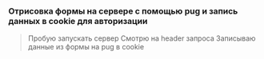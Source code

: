 ### Отрисовка формы на сервере с помощью pug и запись данных в cookie для авторизации

> Пробую запускать сервер
> Смотрю на header запроса
> Записываю данные из формы на pug в cookie
